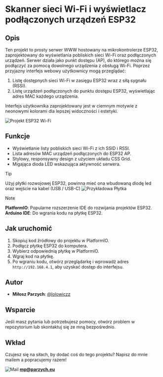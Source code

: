 # Skanner sieci Wi-Fi i wyświetlacz podłączonych urządzeń ESP32

## Opis
Ten projekt to prosty serwer WWW hostowany na mikrokontrolerze ESP32, zaprojektowany do wyświetlania pobliskich sieci Wi-Fi oraz podłączonych urządzeń. Serwer działa jako punkt dostępu (AP), do którego można się podłączyć za pomocą dowolnego urządzenia z obsługą Wi-Fi. Poprzez przyjazny interfejs webowy użytkownicy mogą przeglądać:

1. Listę dostępnych sieci Wi-Fi w zasięgu ESP32 wraz z siłą sygnału (RSSI).
2. Listę urządzeń podłączonych do punktu dostępu ESP32, wyświetlając adres MAC każdego urządzenia.

Interfejs użytkownika zaprojektowany jest w ciemnym motywie z neonowymi kolorami dla lepszej widoczności i estetyki.

![Projekt ESP32 Wi-Fi](https://cdn.discordapp.com/attachments/1296222763530584106/1300572636954365992/image.png?ex=67215428&is=672002a8&hm=9c886f3e1c6ad11490cf11a02ea84a367041e39402f4821460dccb4a9ba973dc&)

## Funkcje
- Wyświetlanie listy pobliskich sieci Wi-Fi z ich SSID i RSSI.
- Lista adresów MAC urządzeń podłączonych do ESP32 AP.
- Stylowy, responsywny design z użyciem układu CSS Grid.
- Migająca dioda LED wskazująca aktywność serwera.

> [!TIP]  
> Użyj płytki rozwojowej ESP32, powinna mieć ona wbudowaną diodę led oraz wejście na kabel (USB / USB-C)
![Przykładowa Płytka](https://cdn.discordapp.com/attachments/1296222763530584106/1300576392697872394/IMG_6544.jpg?ex=672157a7&is=67200627&hm=e5e0db81d7375b31cf65c3eedf682adb1397ed013f89d13bd552575ea02dc147&)

> [!NOTE]
> **PlatformIO**: Popularne rozszerzenie IDE do rozwijania projektów ESP32.
> **Arduino IDE**: Do wgrania kodu na płytkę ESP32.

## Jak uruchomić
1. Skopiuj kod źródłowy do projektu w PlatformIO.
2. Podłącz płytkę ESP32 do komputera.
3. Wybierz odpowiednią płytkę w PlatformIO.
4. Wgraj kod na płytkę.
5. Po wgraniu kodu, otwórz przeglądarkę i wprowadź adres `http://192.168.4.1`, aby uzyskać dostęp do interfejsu.

## Autor
- **Miłosz Parzych**: [@lolowiczz](https://github.com/lolowiczz)

## Wsparcie
Jeśli masz pytania lub potrzebujesz pomocy, otwórz problem w repozytorium lub skontaktuj się ze mną bezpośrednio.

## Wkład
Czujesz się na siłach, by dodać coś do tego projektu? Napisz do mnie mailem a popracujemy razem!

![Mail](https://img.shields.io/badge/Email-example@example.com-orange?style=for-the-badge&logo=gmail&logoColor=white) **mp@parzych.eu**
